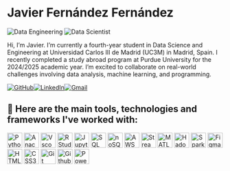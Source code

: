 # Javier Fernández Fernández
![Data Engineering](https://img.shields.io/badge/-Data%20Engineer-gray?style=flat-square)
![Data Scientist](https://img.shields.io/badge/-Data%20Scientist-gray?style=flat-square)

Hi, I’m Javier. I’m currently a fourth-year student in Data Science and Engineering at Universidad Carlos III de Madrid (UC3M) in Madrid, Spain. I recently completed a study abroad program at Purdue University for the 2024/2025 academic year. I’m excited to collaborate on real-world challenges involving data analysis, machine learning, and programming.

[![GitHub](https://img.shields.io/badge/GitHub-%23121011.svg?logo=github&logoColor=white)](https://github.com/javierferna)[![LinkedIn](https://custom-icon-badges.demolab.com/badge/LinkedIn-0A66C2?logo=linkedin-white&logoColor=fff)](https://www.linkedin.com/in/javierferna/)[![Gmail](https://img.shields.io/badge/Gmail-EA4335?style=flat&logo=gmail&logoColor=white)](mailto:javier.fefefe@gmail.com)

## 🔨 Here are the main tools, technologies and frameworks I've worked with:
<p>
  <img src="https://cdn.jsdelivr.net/gh/devicons/devicon/icons/python/python-original.svg" height="35" alt="Python" />
  <img src="https://cdn.jsdelivr.net/gh/devicons/devicon/icons/anaconda/anaconda-original.svg" height="35" alt="Anaconda" />
  <img src="https://cdn.jsdelivr.net/gh/devicons/devicon/icons/vscode/vscode-original.svg" height="35" alt="Vscode" />
  <img src="https://cdn.jsdelivr.net/gh/devicons/devicon/icons/rstudio/rstudio-original.svg" height="35" alt="RStudio" />
  <img src="https://cdn.jsdelivr.net/gh/devicons/devicon/icons/jupyter/jupyter-original.svg" height="35" alt="Jupyter Notebook" />
  <img src="https://cdn.jsdelivr.net/gh/devicons/devicon/icons/mysql/mysql-original.svg" height="35" alt="SQL" />
  <img src="https://cdn.jsdelivr.net/gh/devicons/devicon/icons/mongodb/mongodb-original.svg" height="35" alt="noSQL" />
  <img src="https://cdn.jsdelivr.net/gh/devicons/devicon/icons/amazonwebservices/amazonwebservices-original-wordmark.svg" height="35" alt="AWS" />
  <img src="https://cdn.jsdelivr.net/gh/devicons/devicon/icons/streamlit/streamlit-original.svg" height="35" alt="Streamlit" />
  <img src="https://cdn.jsdelivr.net/gh/devicons/devicon/icons/matlab/matlab-original.svg" height="35" alt="MATLAB" />
  <img src="https://cdn.jsdelivr.net/gh/devicons/devicon/icons/hadoop/hadoop-original.svg" height="35" alt="Hadoop" />
  <img src="https://cdn.jsdelivr.net/gh/devicons/devicon/icons/apachespark/apachespark-original.svg" height="35" alt="Spark" />
  <img src="https://cdn.jsdelivr.net/gh/devicons/devicon/icons/figma/figma-original.svg" height="35" alt="Figma" />
  <img src="https://cdn.jsdelivr.net/gh/devicons/devicon/icons/html5/html5-original.svg" height="35" alt="HTML5" />
  <img src="https://cdn.jsdelivr.net/gh/devicons/devicon/icons/css3/css3-original.svg" height="35" alt="CSS3" />
  <img src="https://cdn.jsdelivr.net/gh/devicons/devicon/icons/git/git-original.svg" height="35" alt="Git" />
  <img src="https://cdn.jsdelivr.net/gh/devicons/devicon/icons/github/github-original.svg" height="35" alt="Github" />
  <img src="https://upload.wikimedia.org/wikipedia/commons/c/cf/New_Power_BI_Logo.svg" height="35" alt="Power BI" />
<p>


<!---
javierferna/javierferna is a ✨ special ✨ repository because its `README.md` (this file) appears on your GitHub profile.
You can click the Preview link to take a look at your changes.
--->
